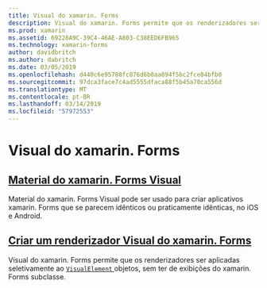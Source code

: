 ```yaml
---
title: Visual do xamarin. Forms
description: Visual do xamarin. Forms permite que os renderizadores ser aplicadas seletivamente a objetos VisualElement, sem ter de exibições do xamarin. Forms subclasse.
ms.prod: xamarin
ms.assetid: 69228A9C-39C4-46AE-A803-C38EED6FB965
ms.technology: xamarin-forms
author: davidbritch
ms.author: dabritch
ms.date: 03/05/2019
ms.openlocfilehash: d440c6e95788fc876d6b0aa094f5bc2fce84bfb0
ms.sourcegitcommit: 97dca3face7c4ad5555dfaca88f5b45a70ca556d
ms.translationtype: MT
ms.contentlocale: pt-BR
ms.lasthandoff: 03/14/2019
ms.locfileid: "57972553"
---
```

# <a name="xamarinforms-visual"></a>Visual do xamarin. Forms

## <a name="xamarinforms-material-visualmaterial-visualmd"></a>[Material do xamarin. Forms Visual](material-visual.md)

Material do xamarin. Forms Visual pode ser usado para criar aplicativos xamarin. Forms que se parecem idênticos ou praticamente idênticas, no iOS e Android.

## <a name="create-a-xamarinforms-visual-renderercreatemd"></a>[Criar um renderizador Visual do xamarin. Forms](create.md)

Visual do xamarin. Forms permite que os renderizadores ser aplicadas seletivamente ao [ `VisualElement` ](xref:Xamarin.Forms.VisualElement) objetos, sem ter de exibições do xamarin. Forms subclasse.
